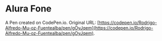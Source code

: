 # Alura Fone

A Pen created on CodePen.io. Original URL: [https://codepen.io/Rodrigo-Alfredo-Mu-oz-Fuentealba/pen/gOyJqem](https://codepen.io/Rodrigo-Alfredo-Mu-oz-Fuentealba/pen/gOyJqem).

